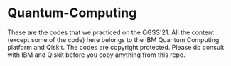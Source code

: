 # Quantum-Computing 

These are the codes that we practiced on the QGSS'21.
All the content (except some of the code) here belongs to the IBM Quantum Computing platform and Qiskit.
The codes are copyright protected. Please do consult with IBM and Qiskit before you copy anything from this repo. 
